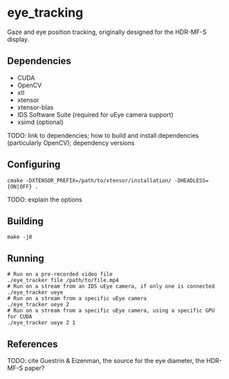 # eye_tracking

Gaze and eye position tracking, originally designed for the HDR-MF-S display.

## Dependencies

- CUDA
- OpenCV
- xtl
- xtensor
- xtensor-blas
- IDS Software Suite (required for uEye camera support)
- xsimd (optional)

TODO: link to dependencies; how to build and install dependencies (particularly OpenCV); dependency versions

## Configuring

    cmake -DXTENSOR_PREFIX=/path/to/xtensor/installation/ -DHEADLESS={ON|OFF} .

TODO: explain the options

## Building

    make -j8

## Running

    # Run on a pre-recorded video file
    ./eye_tracker file /path/to/file.mp4
    # Run on a stream from an IDS uEye camera, if only one is connected
    ./eye_tracker ueye
    # Run on a stream from a specific uEye camera
    ./eye_tracker ueye 2
    # Run on a stream from a specific uEye camera, using a specific GPU for CUDA
    ./eye_tracker ueye 2 1

## References

TODO: cite Guestrin & Eizenman, the source for the eye diameter, the HDR-MF-S paper?
